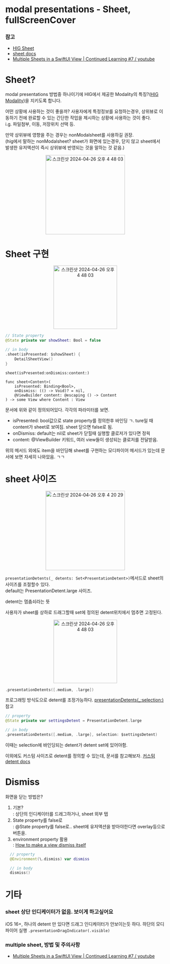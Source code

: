 # modal presentations - Sheet, fullScreenCover

### 참고
- [HIG Sheet](https://developer.apple.com/design/human-interface-guidelines/sheets)
- [sheet docs](https://developer.apple.com/documentation/swiftui/view/sheet(ispresented:ondismiss:content:)#parameters)
- [Multiple Sheets in a SwiftUI View | Continued Learning #7 / youtube](https://www.youtube.com/watch?v=8rCtYoG9JIM)

# Sheet?
modal presentations 방법중 하나이기에 HIG에서 제공한 Modality의 특징?([HIG Modality](https://developer.apple.com/design/human-interface-guidelines/modality))을 지키도록
합니다.  

어떤 상황에 사용하는 것이 좋을까? 
사용자에게 특정정보를 요청하는경우, 상위뷰로 이동하기 전에 완료할 수 있는 간단한 작업을 제시하는 상황에 사용하는 것이 좋다.  
i.g. 파일첨부, 이동, 저장위치 선택 등.   

  
만약 상위뷰에 영향을 주는 경우는 nonModalsheet를 사용하길 권장.   
(hig에서 말하는 nonModalsheet? sheet가 화면에 있는경우, 닫지 않고 sheet에서 발생한 유저액션이 즉시 상위뷰에 반영되는 것을 말하는 것 같음.)
<p align="center">
  <img width="250" alt="스크린샷 2024-04-26 오후 4 48 03" src="https://github.com/jaehoon9186/study/assets/83233720/1d79b20d-0660-4b9e-a44c-30e850a6c086">
</p>

# Sheet 구현

<p align="center">
  <img width="200" alt="스크린샷 2024-04-26 오후 4 48 03" src="https://github.com/jaehoon9186/study/assets/83233720/e347a151-d4df-4d18-82b5-df29c5ef8c57">
</p>

```swift
// State property
@State private var showSheet: Bool = false

// in body
.sheet(isPresented: $showSheet) {
    DetailSheetView() 
}
```

```
sheet(isPresented:onDismiss:content:)

func sheet<Content>(
    isPresented: Binding<Bool>,
    onDismiss: (() -> Void)? = nil,
    @ViewBuilder content: @escaping () -> Content
) -> some View where Content : View
```
문서에 위와 같이 정의되어있다. 각각의 파라미터를 보면. 
* isPresented: bool값으로 state property를 정의한후 바인딩 ㄱ. ture일 때 content가 sheet로 보여짐. sheet 닫으면 false로 됨. 
* onDismiss: default는 nil로 sheet가 닫힐때 실행할 클로저가 있다면 정읙
* content: @ViewBuilder 키워드, 여러 view들이 생성되는 클로저를 전달받음.


위의 메서드 외에도 item을 바인딩해 sheet를 구현하는 모디파이어 메서드가 있는데 문서에 보면 자세히 나와았음. ㄱㄱ


# sheet 사이즈 

<p align="center">
  <img width="250" alt="스크린샷 2024-04-26 오후 4 20 29" src="https://github.com/jaehoon9186/study/assets/83233720/2b9f4d0d-8fdf-429a-a60d-05740523c229">
</p>

```presentationDetents(_ detents: Set<PresentationDetent>)```메서드로 sheet의 사이즈를 조절할수 있다.  
default는 PresentationDetent.large 사이즈.  

detent는 멈춤쇠라는 뜻

사용자가 sheet를 상하로 드래그할때 set에 정의된 detent위치에서 멈추면 고정된다. 

<p align="center">
  <img width="200" alt="스크린샷 2024-04-26 오후 4 48 03" src="https://github.com/jaehoon9186/study/assets/83233720/2cc1cdde-8957-4c74-b24e-2d1b2482d804">
</p>

```swift
.presentationDetents([.medium, .large])
```


프로그래밍 방식도으로 detent를 조정가능하다. [presentationDetents(_:selection:)](https://developer.apple.com/documentation/swiftui/view/presentationdetents(_:selection:))참고
```swift
// property
@State private var settingsDetent = PresentationDetent.large

// in body
.presentationDetents([.medium, .large], selection: $settingsDetent)
```
이때는 selection에 바인딩되는 detent가 detent set에 있어야함. 



이외에도 커스텀 사이즈로 detent를 정의할 수 있는데, 문서를 참고해보자. [커스텀 detent docs](https://developer.apple.com/documentation/swiftui/custompresentationdetent)  



# Dismiss
화면을 닫는 방법은?

1. 기본?  
  : 상단의 인디케이터를 드레그하거나, sheet 외부 탭
2. State property를 false로   
  : @State property를 false로.. sheet에 유저액션을 받아야한다면 overlay등으로 버튼을.
3. environment property 활용  
  : [How to make a view dismiss itself](https://www.hackingwithswift.com/quick-start/swiftui/how-to-make-a-view-dismiss-itself)  
  ```swift
    // property
    @Environment(\.dismiss) var dismiss

    // in body
    dismiss()
  ```


# 기타
### sheet 상단 인디케이터가 없음. 보이게 하고싶어요
iOS 16+, 하나의 detent 만 있다면 드래그 인디케이터가 안보이는듯 하다. 하단의 모디파이어 실행
```.presentationDragIndicator(.visible)```

### multiple sheet, 방법 및 주의사항
- [Multiple Sheets in a SwiftUI View | Continued Learning #7 / youtube](https://www.youtube.com/watch?v=8rCtYoG9JIM)
